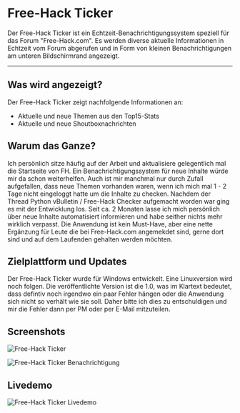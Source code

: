 # Free-Hack Ticker

Der Free-Hack Ticker ist ein Echtzeit-Benachrichtigungssystem speziell für das Forum "Free-Hack.com". Es werden diverse aktuelle Informationen in Echtzeit vom Forum abgerufen und in Form von kleinen Benachrichtigungen am unteren Bildschirmrand angezeigt.

---

## Was wird angezeigt?

Der Free-Hack Ticker zeigt nachfolgende Informationen an:

* Aktuelle und neue Themen aus den Top15-Stats
* Aktuelle und neue Shoutboxnachrichten

## Warum das Ganze?

Ich persönlich sitze häufig auf der Arbeit und aktualisiere gelegentlich mal die Startseite von FH. Ein Benachrichtigungssystem für neue Inhalte würde mir da schon weiterhelfen. Auch ist mir manchmal nur durch Zufall aufgefallen, dass neue Themen vorhanden waren, wenn ich mich mal 1 - 2 Tage nicht eingeloggt hatte um die Inhalte zu checken. Nachdem der Thread Python vBulletin / Free-Hack Checker aufgemacht worden war ging es mit der Entwicklung los. Seit ca. 2 Monaten lasse ich mich persönlich über neue Inhalte automatisiert informieren und habe seither nichts mehr wirklich verpasst.
Die Anwendung ist kein Must-Have, aber eine nette Ergänzung für Leute die bei Free-Hack.com angemekdet sind, gerne dort sind und auf dem Laufenden gehalten werden möchten.

## Zielplattform und Updates

Der Free-Hack Ticker wurde für Windows entwickelt. Eine Linuxversion wird noch folgen.
Die veröffentlichte Version ist die 1.0, was im Klartext bedeutet, dass defintiv noch irgendwo ein paar Fehler hängen oder die Anwendung sich nicht so verhält wie sie soll. Daher bitte ich dies zu entschuldigen und mir die Fehler dann per PM oder per E-Mail mitzuteilen.

## Screenshots

![Free-Hack Ticker](https://www.barny-blog.de/wp-content/uploads/2018/03/fh_ticker.png)

![Free-Hack Ticker Benachrichtigung](https://www.barny-blog.de/wp-content/uploads/2018/03/fh_ticker_message.png)

## Livedemo

![Free-Hack Ticker Livedemo ](https://www.barny-blog.de/wp-content/uploads/2018/03/fh_ticker_demo_small.gif)
